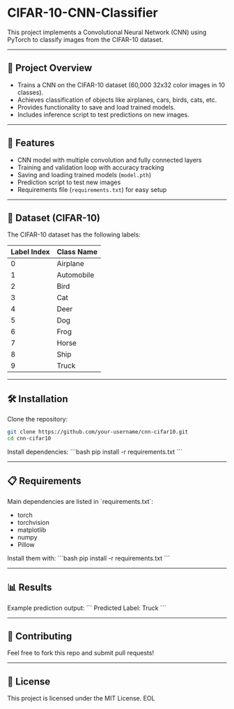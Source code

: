 # CIFAR-10-CNN-Classifier


This project implements a Convolutional Neural Network (CNN) using PyTorch to classify images from the CIFAR-10 dataset.

---

## 📌 Project Overview
- Trains a CNN on the CIFAR-10 dataset (60,000 32x32 color images in 10 classes).
- Achieves classification of objects like airplanes, cars, birds, cats, etc.
- Provides functionality to save and load trained models.
- Includes inference script to test predictions on new images.

---

## 🚀 Features
- CNN model with multiple convolution and fully connected layers
- Training and validation loop with accuracy tracking
- Saving and loading trained models (`model.pth`)
- Prediction script to test new images
- Requirements file (`requirements.txt`) for easy setup

---

## 📂 Dataset (CIFAR-10)
The CIFAR-10 dataset has the following labels:

| Label Index | Class Name |
|-------------|------------|
| 0           | Airplane   |
| 1           | Automobile |
| 2           | Bird       |
| 3           | Cat        |
| 4           | Deer       |
| 5           | Dog        |
| 6           | Frog       |
| 7           | Horse      |
| 8           | Ship       |
| 9           | Truck      |

---

## 🛠️ Installation

Clone the repository:
```bash
git clone https://github.com/your-username/cnn-cifar10.git
cd cnn-cifar10
```

Install dependencies:
\`\`\`bash
pip install -r requirements.txt
\`\`\`

---


## 📋 Requirements
Main dependencies are listed in \`requirements.txt\`:
- torch
- torchvision
- matplotlib
- numpy
- Pillow

Install them with:
\`\`\`bash
pip install -r requirements.txt
\`\`\`

---

## 📊 Results
Example prediction output:
\`\`\`
Predicted Label: Truck
\`\`\`

---

## 🤝 Contributing
Feel free to fork this repo and submit pull requests!

---

## 📜 License
This project is licensed under the MIT License.
EOL
